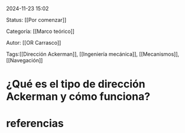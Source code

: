 2024-11-23 15:02

Status: [[Por comenzar]]

Categoría: [[Marco teórico]]

Autor: [[OR Carrasco]]

Tags:[[Dirección Ackerman]], [[Ingeniería mecánica]], [[Mecanismos]], [[Navegación]]


# ¿Qué es el tipo de dirección Ackerman y cómo funciona?


# referencias